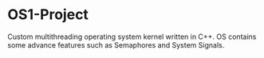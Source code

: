 # OS1-Project
Custom multithreading operating system kernel written in C++. OS contains some advance features such as Semaphores and System Signals.
